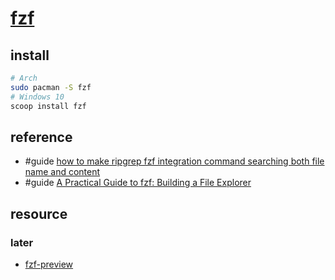 # [fzf](https://github.com/junegunn/fzf)

## install

```sh
# Arch
sudo pacman -S fzf
# Windows 10
scoop install fzf
```

## reference

- #guide [how to make ripgrep fzf integration command searching both file name and content](https://github.com/junegunn/fzf/issues/2789)
- #guide [A Practical Guide to fzf: Building a File Explorer](https://thevaluable.dev/practical-guide-fzf-example/)

## resource

### later

- [fzf-preview](https://github.com/niksingh710/fzf-preview)

